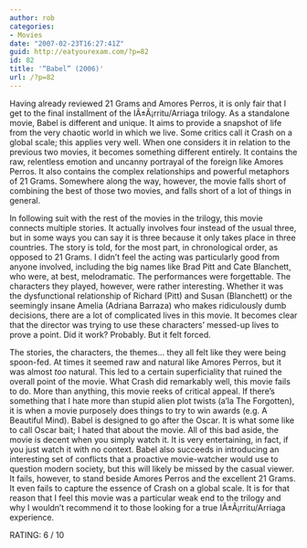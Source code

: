 ```yaml
---
author: rob
categories:
- Movies
date: "2007-02-23T16:27:41Z"
guid: http://eatyourexam.com/?p=82
id: 82
title: '“Babel” (2006)'
url: /?p=82
---
```

Having already reviewed 21 Grams and Amores Perros, it is only fair that I get to the final installment of the IÃ±Ã¡rritu/Arriaga trilogy. As a standalone movie, Babel is different and unique. It aims to provide a snapshot of life from the very chaotic world in which we live. Some critics call it Crash on a global scale; this applies very well. When one considers it in relation to the previous two movies, it becomes something different entirely. It contains the raw, relentless emotion and uncanny portrayal of the foreign like Amores Perros. It also contains the complex relationships and powerful metaphors of 21 Grams. Somewhere along the way, however, the movie falls short of combining the best of those two movies, and falls short of a lot of things in general.

In following suit with the rest of the movies in the trilogy, this movie connects multiple stories. It actually involves four instead of the usual three, but in some ways you can say it is three because it only takes place in three countries. The story is told, for the most part, in chronological order, as opposed to 21 Grams. I didn’t feel the acting was particularly good from anyone involved, including the big names like Brad Pitt and Cate Blanchett, who were, at best, melodramatic. The performances were forgettable. The characters they played, however, were rather interesting. Whether it was the dysfunctional relationship of Richard (Pitt) and Susan (Blanchett) or the seemingly insane Amelia (Adriana Barraza) who makes ridiculously dumb decisions, there are a lot of complicated lives in this movie. It becomes clear that the director was trying to use these characters’ messed-up lives to prove a point. Did it work? Probably. But it felt forced.

The stories, the characters, the themes… they all felt like they were being spoon-fed. At times it seemed raw and natural like Amores Perros, but it was almost _too_ natural. This led to a certain superficiality that ruined the overall point of the movie. What Crash did remarkably well, this movie fails to do. More than anything, this movie reeks of critical appeal. If there’s something that I hate more than stupid alien plot twists (a’la The Forgotten), it is when a movie purposely does things to try to win awards (e.g. A Beautiful Mind). Babel is designed to go after the Oscar. It is what some like to call Oscar bait; I hated that about the movie. All of this bad aside, the movie is decent when you simply watch it. It is very entertaining, in fact, if you just watch it with no context. Babel also succeeds in introducing an interesting set of conflicts that a proactive movie-watcher would use to question modern society, but this will likely be missed by the casual viewer. It fails, however, to stand beside Amores Perros and the excellent 21 Grams. It even fails to capture the essence of Crash on a global scale. It is for that reason that I feel this movie was a particular weak end to the trilogy and why I wouldn’t recommend it to those looking for a true IÃ±Ã¡rritu/Arriaga experience.

RATING: 6 / 10